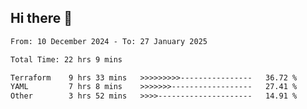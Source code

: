 ## Hi there 👋

<!-- TECHNOLOGIES:START -->
<!-- TECHNOLOGIES:END -->

<!--START_SECTION:waka-->

```txt
From: 10 December 2024 - To: 27 January 2025

Total Time: 22 hrs 9 mins

Terraform    9 hrs 33 mins   >>>>>>>>>----------------   36.72 %
YAML         7 hrs 8 mins    >>>>>>>------------------   27.41 %
Other        3 hrs 52 mins   >>>>---------------------   14.91 %
```

<!--END_SECTION:waka-->

